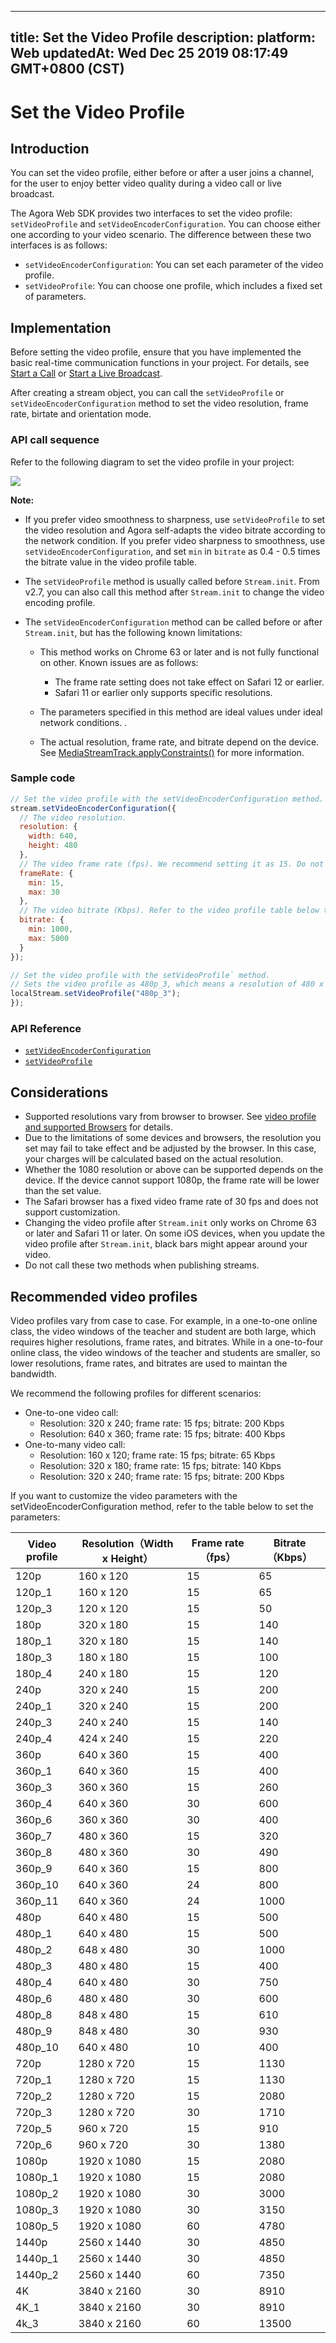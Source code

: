 
---
title: Set the Video Profile
description: 
platform: Web
updatedAt: Wed Dec 25 2019 08:17:49 GMT+0800 (CST)
---
# Set the Video Profile
## Introduction

You can set the video profile, either before or after a user joins a channel, for the user to enjoy better video quality during a video call or live broadcast.

The Agora Web SDK provides two interfaces to set the video profile: `setVideoProfile` and `setVideoEncoderConfiguration`. You can choose either one according to your video scenario. The difference between these two interfaces is as follows:

- `setVideoEncoderConfiguration`: You can set each parameter of the video profile.
- `setVideoProfile`: You can choose one profile, which includes a fixed set of parameters.

## Implementation

Before setting the video profile, ensure that you have implemented the basic real-time communication functions in your project. For details, see [Start a Call](../../en/Interactive%20Broadcast/start_call_web.md) or [Start a Live Broadcast](../../en/Interactive%20Broadcast/start_live_web.md).

After creating a stream object, you can call the `setVideoProfile` or `setVideoEncoderConfiguration` method to set the video resolution, frame rate, birtate and orientation mode.

### API call sequence

Refer to the following diagram to set the video profile in your project:

![](https://web-cdn.agora.io/docs-files/1568878370519)

**Note:**

- If you prefer video smoothness to sharpness, use `setVideoProfile` to set the video resolution and Agora self-adapts the video bitrate according to the network condition. If you prefer video sharpness to smoothness, use `setVideoEncoderConfiguration`, and set `min` in `bitrate` as 0.4 - 0.5 times the bitrate value in the video profile table.
- The `setVideoProfile` method is usually called before `Stream.init`. From v2.7, you can also call this method after `Stream.init` to change the video encoding profile.
- The `setVideoEncoderConfiguration` method can be called before or after `Stream.init`, but has the following known limitations:

	- This method works on Chrome 63 or later and is not fully functional on other. Known issues are as follows:

		 - The frame rate setting does not take effect on Safari 12 or earlier.
		 - Safari 11 or earlier only supports specific resolutions.

	- The parameters specified in this method are ideal values under ideal network conditions. .
	- The actual resolution, frame rate, and bitrate depend on the device. See [MediaStreamTrack.applyConstraints()](https://developer.mozilla.org/zh-CN/docs/Web/API/MediaStreamTrack/applyConstraints) for more information.

### Sample code

```javascript
// Set the video profile with the setVideoEncoderConfiguration method.
stream.setVideoEncoderConfiguration({
  // The video resolution.
  resolution: {
    width: 640,
    height: 480
  },
  // The video frame rate (fps). We recommend setting it as 15. Do not set it to a value greater than 30.
  frameRate: {
    min: 15,
    max: 30
  },
  // The video bitrate (Kbps). Refer to the video profile table below to set this parameter.
  bitrate: {
    min: 1000,
    max: 5000
  }
});

// Set the video profile with the setVideoProfile` method.
// Sets the video profile as 480p_3, which means a resolution of 480 x 480, a frame rate of 15, and a bitrate of 400.
localStream.setVideoProfile("480p_3");
});
```

###  API Reference

- [`setVideoEncoderConfiguration`](https://docs.agora.io/en/Interactive%20Broadcast/API%20Reference/web/interfaces/agorartc.stream.html#setvideoencoderconfiguration)
- [`setVideoProfile`](https://docs.agora.io/en/Interactive%20Broadcast/API%20Reference/web/interfaces/agorartc.stream.html#setvideoprofile)

## Considerations
- Supported resolutions vary from browser to browser. See [video profile and supported Browsers](https://docs.agora.io/en/Interactive%20Broadcast/API%20Reference/web/interfaces/agorartc.stream.html#setvideoprofile) for details.
- Due to the limitations of some devices and browsers, the resolution you set may fail to take effect and be adjusted by the browser. In this case, your charges will be calculated based on the actual resolution.
- Whether the 1080 resolution or above can be supported depends on the device. If the device cannot support 1080p, the frame rate will be lower than the set value.
- The Safari browser has a fixed video frame rate of 30 fps and does not support customization.
- Changing the video profile after `Stream.init` only works on Chrome 63 or later and Safari 11 or later. On some iOS devices, when you update the video profile after `Stream.init`, black bars might appear around your video.
- Do not call these two methods when publishing streams.

## Recommended video profiles

Video profiles vary from case to case. For example, in a one-to-one online class, the video windows of the teacher and student are both large, which requires higher resolutions, frame rates, and bitrates. While in a one-to-four online class, the video windows of the teacher and students are smaller, so lower resolutions, frame rates, and bitrates are used to maintan the bandwidth.

We recommend the following profiles for different scenarios:

- One-to-one video call: 
  - Resolution: 320 x 240; frame rate: 15 fps; bitrate: 200 Kbps
  - Resolution: 640 x 360; frame rate: 15 fps; bitrate: 400 Kbps
- One-to-many video call: 
  - Resolution: 160 x 120; frame rate: 15 fps; bitrate: 65 Kbps
  - Resolution: 320 x 180; frame rate: 15 fps; bitrate: 140 Kbps
  - Resolution: 320 x 240; frame rate: 15 fps; bitrate: 200 Kbps 

If you want to customize the video parameters with the setVideoEncoderConfiguration method, refer to the table below to set the parameters:

| Video profile | Resolution（Width x Height） | Frame rate（fps） | Bitrate（Kbps） |
| ------------- | ---------------------------- | ----------------- | --------------- |
| 120p          | 160 x 120                    | 15                | 65              |
| 120p_1        | 160 x 120                    | 15                | 65              |
| 120p_3        | 120 x 120                    | 15                | 50              |
| 180p          | 320 x 180                    | 15                | 140             |
| 180p_1        | 320 x 180                    | 15                | 140             |
| 180p_3        | 180 x 180                    | 15                | 100             |
| 180p_4        | 240 x 180                    | 15                | 120             |
| 240p          | 320 x 240                    | 15                | 200             |
| 240p_1        | 320 x 240                    | 15                | 200             |
| 240p_3        | 240 x 240                    | 15                | 140             |
| 240p_4        | 424 x 240                    | 15                | 220             |
| 360p          | 640 x 360                    | 15                | 400             |
| 360p_1        | 640 x 360                    | 15                | 400             |
| 360p_3        | 360 x 360                    | 15                | 260             |
| 360p_4        | 640 x 360                    | 30                | 600             |
| 360p_6        | 360 x 360                    | 30                | 400             |
| 360p_7        | 480 x 360                    | 15                | 320             |
| 360p_8        | 480 x 360                    | 30                | 490             |
| 360p_9        | 640 x 360                    | 15                | 800             |
| 360p_10       | 640 x 360                    | 24                | 800             |
| 360p_11       | 640 x 360                    | 24                | 1000            |
| 480p          | 640 x 480                    | 15                | 500             |
| 480p_1        | 640 x 480                    | 15                | 500             |
| 480p_2        | 648 x 480                    | 30                | 1000            |
| 480p_3        | 480 x 480                    | 15                | 400             |
| 480p_4        | 640 x 480                    | 30                | 750             |
| 480p_6        | 480 x 480                    | 30                | 600             |
| 480p_8        | 848 x 480                    | 15                | 610             |
| 480p_9        | 848 x 480                    | 30                | 930             |
| 480p_10       | 640 x 480                    | 10                | 400             |
| 720p          | 1280 x 720                   | 15                | 1130            |
| 720p_1        | 1280 x 720                   | 15                | 1130            |
| 720p_2        | 1280 x 720                   | 15                | 2080            |
| 720p_3        | 1280 x 720                   | 30                | 1710            |
| 720p_5        | 960 x 720                    | 15                | 910             |
| 720p_6        | 960 x 720                    | 30                | 1380            |
| 1080p         | 1920 x 1080                  | 15                | 2080            |
| 1080p_1       | 1920 x 1080                  | 15                | 2080            |
| 1080p_2       | 1920 x 1080                  | 30                | 3000            |
| 1080p_3       | 1920 x 1080                  | 30                | 3150            |
| 1080p_5       | 1920 x 1080                  | 60                | 4780            |
| 1440p         | 2560 x 1440                  | 30                | 4850            |
| 1440p_1       | 2560 x 1440                  | 30                | 4850            |
| 1440p_2       | 2560 x 1440                  | 60                | 7350            |
| 4K            | 3840 x 2160                  | 30                | 8910            |
| 4K_1          | 3840 x 2160                  | 30                | 8910            |
| 4k_3          | 3840 x 2160                  | 60                | 13500           |

